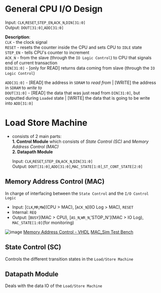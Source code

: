# General CPU I/O Design
Input:  `CLK`,`RESET`,`STEP_EN`,`ACK_N`,`DIN[31:0]`  
Output:  `DOUT[31:0]`,`ADD[31:0]`  

**Description**:   
`CLK` - the clock signal  
`RESET` - resets the counter inside the CPU and sets CPU to `IDLE` state  
`STEP_EN` - tells CPU's counter to increment  
`ACK_N` - from the slave (through the `IO Logic Control`) to CPU that signals end of current transaction   
`DIN[31:0]` - [only for READ] returns data coming from slave (through the `IO Logic Control`)    
  
`ADD[31:0]` - [READ] the address in `SDRAM` to *read from* | [WRITE] the address in `SDRAM` to *write to*    
`DOUT[31:0]` -  [READ] the data that was just read from `DIN[31:0]`, but outputted during `Loaded` state  | [WRITE] the data that is going to be write into `ADD[31:0]` 


# Load Store Machine 
  - consists of 2 main parts:  
    **1. Control Module** which consists of *State Control (SC)* and *Memory Address Control (MAC)*  
    **2. Datapath Module**
    
    Input:  `CLK`,`RESET`,`STEP_EN`,`ACK_N`,`DIN[31:0]`  
    Output:  `DOUT[31:0]`,`ADD[31:0]`,`MAC_STATE[1:0]`,`ST_CONT_STATE[2:0]`    
  
## Memory Address Control (MAC)
In charge of interfacing between the `State Control` and the `I/O Control Logic`    
  * Input:  [`CLK`,`MR`,`MW`](CPU > MAC), [`ACK_N`](IO Log > MAC), `RESET`
  * Internal: `REQ`
  * Output:  [`BUSY`](MAC > CPU), [`AS_N`,`WR_N`,'STOP_N'](MAC > IO Log), `MAC_STATE[1:0]`(for monitoring)  
  
  
  
  ![image](https://github.com/mxtsai/year4/blob/master/Computer%20Structures%20Lab/CPU/mac_sim.jpg?raw=true)
  [Memory Address Control - VHDL](https://github.com/mxtsai/year4/blob/master/Computer%20Structures%20Lab/CPU/Memory_Access_Machine.vhd)
  [MAC_Sim Test Bench](https://github.com/mxtsai/year4/blob/master/Computer%20Structures%20Lab/CPU/MAC_Test.vhd)

## State Control (SC)
Controls the different transition states in the `Load/Store Machine`  

## Datapath Module 
Deals with the data IO of the `Load/Store Machine`  
